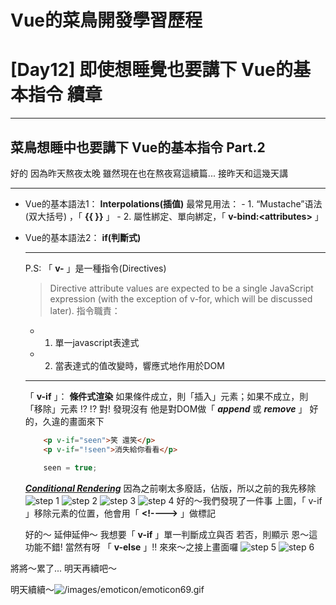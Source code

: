 # Vue的菜鳥開發學習歷程
# [Day12] 即使想睡覺也要講下 Vue的基本指令 續章
---
## 菜鳥想睡中也要講下 Vue的基本指令 Part.2

好的
因為昨天熬夜太晚 雖然現在也在熬夜寫這續篇...
接昨天和這幾天講

--- 
- Vue的基本語法1： **Interpolations(插值)**
      最常見用法：
      - 1. “Mustache”语法 (双大括号) ，「 **{{ }}** 」
      - 2. 屬性綁定、單向綁定，「 **v-bind:&lt;attributes&gt;** 」

- Vue的基本語法2： **if(判斷式)**
    
    --- 
    P.S:
    「 **v-** 」是一種指令(Directives)
    > Directive attribute values are expected to be a single JavaScript expression (with the exception of v-for, which will be discussed later).
    指令職責：
    - 1. 單一javascript表達式
    - 2. 當表達式的值改變時，響應式地作用於DOM
    --- 
    
    「 **v-if** 」：
        **條件式渲染**
        如果條件成立，則「插入」元素；如果不成立，則「移除」元素
        !? !?
        對! 發現沒有
        他是對DOM做「 ***append*** 或 ***remove*** 」
    好的，久違的畫面來下
    ```html
        <p v-if="seen">笑 還笑</p>
        <p v-if="!seen">消失給你看看</p>
    ```
    ```javascript
        seen = true;
    ```
    ***[Conditional Rendering](https://vuejs.org/v2/guide/conditional.html)***
    因為之前喇太多廢話，佔版，所以之前的我先移除
    ![step 1]()
    ![step 2]()
    ![step 3]()
    ![step 4]()
    好的～我們發現了一件事
    上圖，「 v-if 」移除元素的位置，他會用「 **&lt;!----&gt;** 」做標記

    好的～
    延伸延伸～
    我想要「 **v-if** 」單一判斷成立與否
    若否，則顯示
    恩～這功能不錯!
    當然有呀
    「 **v-else** 」!!
    來來～之接上畫面囉
    ![step 5]()
    ![step 6]()
    
       
將將～累了...
明天再續吧～

明天續續～![/images/emoticon/emoticon69.gif](/images/emoticon/emoticon69.gif)
